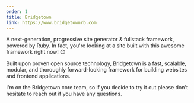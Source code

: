 ```yaml
---
order: 1
title: Bridgetown
link: https://www.bridgetownrb.com
---
```


A next-generation, progressive site generator & fullstack framework, powered by Ruby. In fact, you're looking at a site built with this awesome framework right now! 😊

Built upon proven open source technology, Bridgetown is a fast, scalable, modular, and thoroughly forward-looking framework for building websites and frontend applications.

I'm on the Bridgetown core team, so if you decide to try it out please don't hesitate to reach out if you have any questions.